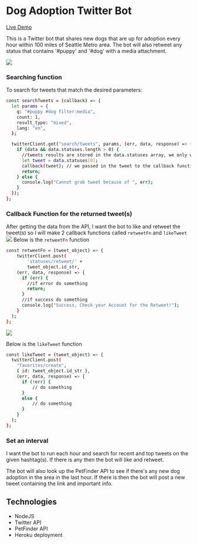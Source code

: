 # Dog Adoption Twitter Bot
[Live Demo](https://twitter.com/SEADogAdoption)

This is a Twitter bot that shares new dogs that are up for adoption every hour within 100 miles of Seattle Metro area. The bot will also retweet any status that contains '#puppy' and '#dog' with a media attachment. 

<img src='./assets/img/twitter_bot.png'>

### Searching function

 To search for tweets that match the desired parameters: 

```sh
const searchTweets = (callback) => {
  let params = {
    q: "#puppy #dog filter:media",
    count: 1,
    result_type: "mixed",
    lang: "en",
  };

  twitterClient.get("search/tweets", params, (err, data, response) => {
    if (data && data.statuses.length > 0) {
      //tweets results are stored in the data.statuses array, we only want 1 tweet so we access it via index
      let tweet = data.statuses[0];
      callback(tweet); // we passed in the tweet to the callback function, which can be a retweet function or a like function
      return;
    } else {
      console.log("Cannot grab tweet because of ", err);
    }
  });
};

```
### Callback Function for the returned tweet(s) 
After getting the data from the API, I want the bot to like and retweet the tweet(s) so I will make 2 callback functions called `retweetFn` and `likeTweet`
<img src='./assets/img/retweet_bot.png'>
Below is the `retweetFn` function 
```sh
const retweetFn = (tweet_object) => {
    twitterClient.post(
        'statuses/retweet/' +
        tweet_object.id_str,
    (err, data, response) => {
      if (err) {
        //if error do something
        return;
      }
      //if success do something
      console.log("Success, Check your Account for the Retweet!");
    }
  );
};
```

<img src='./assets/img/like_bot.png'><br />            

    
    
Below is the `likeTweet` function

```sh
const likeTweet = (tweet_object) => {
  twitterClient.post(
    "favorites/create",
    { id: tweet_object.id_str },
    (err, data, response) => {
      if (!err) {
          // do something 
      }
      else {
          // do something
      }
    }
  );
};
```

### Set an interval 
 I want the bot to run each hour and search for recent and top tweets on the given hashtag(s). If there is any then the bot will like and retweet. 

The bot will also look up the PetFinder API to see if there's any new dog adoption in the area in the last hour. If there is then the bot will post a new tweet containing the link and important info.

## Technologies 
- NodeJS
- Twitter API
- PetFinder API
- Heroku deployment
